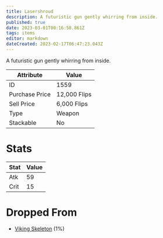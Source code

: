 ```yaml
---
title: Lasershroud
description: A futuristic gun gently whirring from inside.
published: true
date: 2023-03-01T00:16:58.861Z
tags: items
editor: markdown
dateCreated: 2023-02-17T06:47:23.043Z
---
```


A futuristic gun gently whirring from inside.

|Attribute|Value|
|-|-|
|ID|1559|
|Purchase Price|12,000 Flips|
|Sell Price|6,000 Flips|
|Type|Weapon|
|Stackable|No|

# Stats
|Stat|Value|
|-|-|
|Atk|59|
|Crit|15|

# Dropped From
 * [Viking Skeleton](/monsters/viking-skeleton) (1%)
